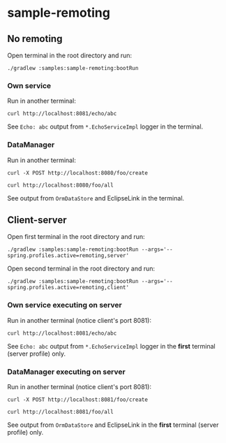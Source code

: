 # sample-remoting

## No remoting

Open terminal in the root directory and run:

    ./gradlew :samples:sample-remoting:bootRun

### Own service
    
Run in another terminal:
    
    curl http://localhost:8081/echo/abc  

See `Echo: abc` output from `*.EchoServiceImpl` logger in the terminal.

### DataManager

Run in another terminal:
    
    curl -X POST http://localhost:8080/foo/create
    
    curl http://localhost:8080/foo/all  

See output from `OrmDataStore` and EclipseLink in the terminal.

## Client-server

Open first terminal in the root directory and run:

    ./gradlew :samples:sample-remoting:bootRun --args='--spring.profiles.active=remoting,server'     

Open second terminal in the root directory and run:

    ./gradlew :samples:sample-remoting:bootRun --args='--spring.profiles.active=remoting,client'     

### Own service executing on server

Run in another terminal (notice client's port 8081): 

    curl http://localhost:8081/echo/abc 

See `Echo: abc` output from `*.EchoServiceImpl` logger in the **first** terminal (server profile) only.

### DataManager executing on server

Run in another terminal (notice client's port 8081):
    
    curl -X POST http://localhost:8081/foo/create
    
    curl http://localhost:8081/foo/all  

See output from `OrmDataStore` and EclipseLink in the **first** terminal (server profile) only.
